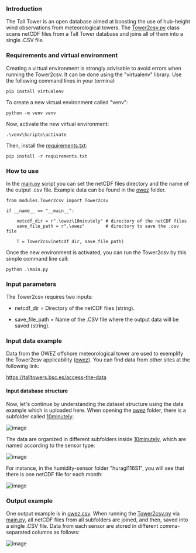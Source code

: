 ### Introduction

  The Tall Tower is an open database aimed at boosting the use of hub-height wind observations from meteorological towers.
  The [Tower2csv.py](/modules/Tower2csv.py) class scans netCDF files from a Tall Tower database and joins all of them into a single .CSV file. 

### Requirements and virtual environment

Creating a virtual environment is strongly advisable to avoid errors when running the Tower2csv. It can be done using the "virtualenv" library. Use the following command lines in your terminal:

```
pip install virtualenv
```
To create a new virtual environment called "venv":
```
python -m venv venv
```

Now, activate the new virtual environment:
```
.\venv\Scripts\activate
```

Then, install the [requirements.txt](requirements.txt):

```
pip install -r requirements.txt
````

### How to use

In the [main.py](/main.py) script you can set the netCDF files directory and the name of the output .csv file. Example data can be found in the [owez](Data/owez) folder.
```
from modules.Tower2csv import Tower2csv

if __name__ == "__main__":
   
    netcdf_dir = r".\owez\10minutely" # directory of the netCDF files
    save_file_path = r".\owez"        # directory to save the .csv file

    T = Tower2csv(netcdf_dir, save_file_path)
```

Once the new environment is activated, you can run the Tower2csv by this simple command line call:
```
python .\main.py 
```

### Input parameters

The Tower2csv requires two inputs: 

- netcdf_dir = Directory of the netCDF files (string).

- save_file_path = Name of the .CSV file where the output data will be saved (string).

### Input data example

  Data from the OWEZ offshore meteorological tower are used to exemplify the Tower2csv applicability ([owez](Data/owez)). You can find data from other sites at the following link: 
  
  https://talltowers.bsc.es/access-the-data

#### Input database structure

  Now, let's continue by understanding the dataset structure using the data example which is uploaded here. When opening the [owez](Data/owez) folder, there is a subfolder called [10minutely](/Data/owez/10minutely):

![image](https://github.com/marcosp-araujo/Tower2csv/assets/88653954/4fe8815a-d4da-4547-8387-3805ad0c786d)

The data are organized in different subfolders inside [10minutely](Data/owez/10minutely), which are named according to the sensor type:

![image](https://github.com/marcosp-araujo/Tower2csv/assets/88653954/e25850a6-332e-4c84-a627-f4d1f5c6b835)

For instance, in the humidity-sensor folder "huragl116S1", you will see that there is one netCDF file for each month:

![image](https://github.com/marcosp-araujo/Tower2csv/assets/88653954/c2a5965f-2921-4de4-9e07-e15bb0f09d9a)

### Output example

One output example is in [owez.csv](Data/owez.csv). When running the [Tower2csv.py](/modules/Tower2csv.py) via [main.py](/main.py), all netCDF files from all subfolders are joined, and then, saved into a single .CSV file. Data from each sensor are stored in different comma-separated columns as follows:

![image](https://github.com/marcosp-araujo/Tower2csv/assets/88653954/39919ba6-3f11-41de-932d-713e3aa5dded)



